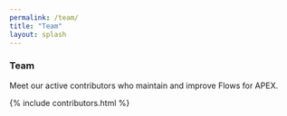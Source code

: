 ```yaml
---
permalink: /team/
title: "Team"
layout: splash
---
```

### Team
Meet our active contributors who maintain and improve Flows for APEX.

{% include contributors.html %}